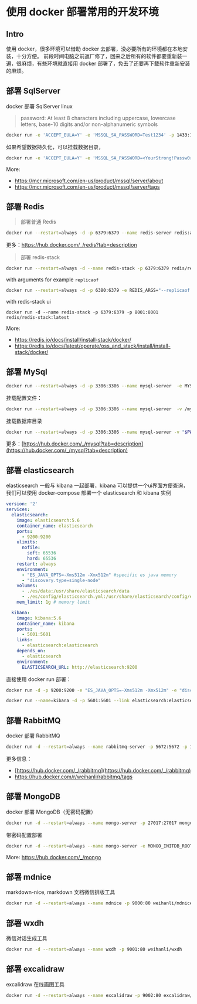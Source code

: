 # 使用 docker 部署常用的开发环境

## Intro

使用 docker，很多环境可以借助 docker 去部署，没必要所有的环境都在本地安装，十分方便。
前段时间电脑之前返厂修了，回来之后所有的软件都要重新装一遍，很麻烦，有些环境就直接用 docker 部署了，免去了还要再下载软件重新安装的麻烦。


## 部署 SqlServer

docker 部署 SqlServer linux

> password: At least 8 characters including uppercase, lowercase letters, base-10 digits and/or non-alphanumeric symbols

``` sh
docker run -e 'ACCEPT_EULA=Y' -e 'MSSQL_SA_PASSWORD=Test1234' -p 1433:1433 --name mssql-server --restart=always -d mcr.microsoft.com/mssql/server:2017-latest
```

如果希望数据持久化，可以挂载数据目录，

``` sh
docker run -e 'ACCEPT_EULA=Y' -e 'MSSQL_SA_PASSWORD=<YourStrong!Passw0rd>'  --name 'mssql-server-1' -p 1433:1433 -v sql1data:/var/opt/mssql -d  mcr.microsoft.com/mssql/server:2022-latest
```

More: 
- https://mcr.microsoft.com/en-us/product/mssql/server/about
- https://mcr.microsoft.com/en-us/product/mssql/server/tags

## 部署 Redis

> 部署普通 Redis

``` sh
docker run --restart=always -d -p 6379:6379 --name redis-server redis:alpine
```

更多：<https://hub.docker.com/_/redis?tab=description>

> 部署 redis-stack

``` sh
docker run --restart=always -d --name redis-stack -p 6379:6379 redis/redis-stack-server:latest
```

with arguments for example `replicaof`

```sh
docker run --restart=always -d -p 6380:6379 -e REDIS_ARGS="--replicaof 10.86.112.141 6379" --name redis-stack-slave redis/redis-stack-server:latest
```

with redis-stack ui

```
docker run -d --name redis-stack -p 6379:6379 -p 8001:8001 redis/redis-stack:latest
```

More:

- https://redis.io/docs/install/install-stack/docker/
- https://redis.io/docs/latest/operate/oss_and_stack/install/install-stack/docker/

## 部署 MySql

``` sh
docker run --restart=always -d -p 3306:3306 --name mysql-server  -e MYSQL_ROOT_PASSWORD=<rootPassword> mysql:8.0
```

挂载配置文件：

``` sh
docker run --restart=always -d -p 3306:3306 --name mysql-server  -v /my/custom:/etc/mysql/conf.d -e MYSQL_ROOT_PASSWORD=<rootPassword> mysql:8.0
```

挂载数据库目录

``` sh
docker run --restart=always -d -p 3306:3306 --name mysql-server -v "$PWD/data":/var/lib/mysql  -e MYSQL_ROOT_PASSWORD=my-secret-pw mysql:8.0
```

更多：[https://hub.docker.com/_/mysql?tab=description](https://hub.docker.com/_/mysql?tab=description)

## 部署 elasticsearch

elasticsearch 一般与 kibana 一起部署，kibana 可以提供一个ui界面方便查询，我们可以使用 docker-compose 部署一个 elasticsearch 和 kibana 实例

``` yaml
version: '2'
services:
  elasticsearch:
    image: elasticsearch:5.6
    container_name: elasticsearch
    ports:
      - 9200:9200
    ulimits:
      nofile:
        soft: 65536
        hard: 65536
    restart: always
    environment:
      - "ES_JAVA_OPTS=-Xms512m -Xmx512m" #specific es java memory
      - "discovery.type=single-node"
    volumes:
      - ./es/data:/usr/share/elasticsearch/data
      - ./es/config/elasticsearch.yml:/usr/share/elasticsearch/config/elasticsearch.yml
    mem_limit: 1g # memory limit

  kibana:
    image: kibana:5.6
    container_name: kibana
    ports:
      - 5601:5601
    links:
      - elasticsearch:elasticsearch
    depends_on:
      - elasticsearch
    environment:
      ELASTICSEARCH_URL: http://elasticsearch:9200
```

直接使用 docker run 部署：

``` sh
docker run -d -p 9200:9200 -e "ES_JAVA_OPTS=-Xms512m -Xmx512m" -e "discovery.type=single-node" --name=elasticsearch elasticsearch:5.6-alpine

docker run --name=kibana -d -p 5601:5601 --link elasticsearch:elasticsearch kibana:5.6
```

## 部署 RabbitMQ

docker 部署 RabbitMQ

``` sh
docker run -d --restart=always --name rabbitmq-server -p 5672:5672 -p 15672:15672 weihanli/rabbitmq
```

更多信息：
- [https://hub.docker.com/_/rabbitmq](https://hub.docker.com/_/rabbitmq)
- <https://hub.docker.com/r/weihanli/rabbitmq/tags>

## 部署 MongoDB

docker 部署 MongoDB（无密码配置）

``` sh
docker run -d --restart=always --name mongo-server -p 27017:27017 mongo
```

带密码配置部署

``` sh
docker run -d --restart=always --name mongo-server -e MONGO_INITDB_ROOT_USERNAME=mongoadmin -e MONGO_INITDB_ROOT_PASSWORD=secret mongo
```

More: <https://hub.docker.com/_/mongo>

## 部署 mdnice

markdown-nice, markdown 文档微信排版工具

```sh
docker run -d --restart=always --name mdnice -p 9000:80 weihanli/mdnice
```

## 部署 wxdh

微信对话生成工具

```sh
docker run -d --restart=always --name wxdh -p 9001:80 weihanli/wxdh
```

## 部署 excalidraw

excalidraw 在线画图工具

```sh
docker run -d --restart=always --name excalidraw -p 9002:80 excalidraw/excalidraw
```
